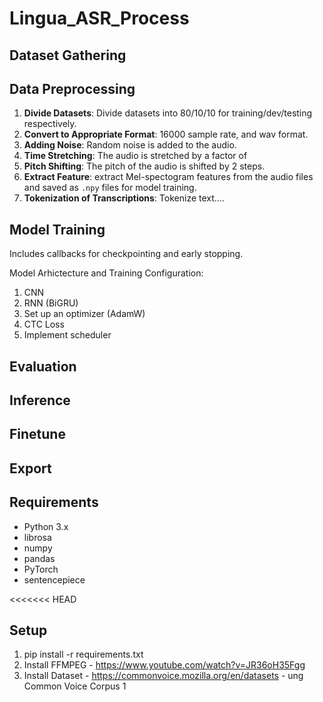 # Lingua_ASR_Process

## Dataset Gathering

## Data Preprocessing

1.  **Divide Datasets**: Divide datasets into 80/10/10 for training/dev/testing respectively.
2.  **Convert to Appropriate Format**: 16000 sample rate, and wav format.
3.  **Adding Noise**: Random noise is added to the audio.
4.  **Time Stretching**: The audio is stretched by a factor of
5.  **Pitch Shifting**: The pitch of the audio is shifted by 2 steps.
6.  **Extract Feature**: extract Mel-spectogram features from the audio files and saved as `.npy` files for model training.
7.  **Tokenization of Transcriptions**: Tokenize text....

## Model Training

Includes callbacks for checkpointing and early stopping.

Model Arhictecture and Training Configuration:

1.  CNN
2.  RNN (BiGRU)
3.  Set up an optimizer (AdamW)
4.  CTC Loss
5.  Implement scheduler

## Evaluation

## Inference

## Finetune

## Export

## Requirements

- Python 3.x
- librosa
- numpy
- pandas
- PyTorch
- sentencepiece

<<<<<<< HEAD

## Setup

1. pip install -r requirements.txt
2. Install FFMPEG - https://www.youtube.com/watch?v=JR36oH35Fgg
3. Install Dataset - https://commonvoice.mozilla.org/en/datasets - ung Common Voice Corpus 1
